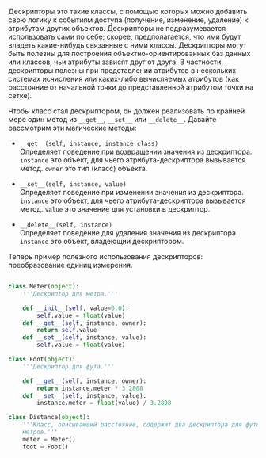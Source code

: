   
Дескрипторы это такие классы, с помощью которых можно добавить свою логику к событиям доступа (получение, изменение, удаление) к атрибутам других объектов. Дескрипторы не подразумевается использовать сами по себе; скорее, предполагается, что ими будут владеть какие-нибудь связанные с ними классы. Дескрипторы могут быть полезны для построения объектно-ориентированных баз данных или классов, чьи атрибуты зависят друг от друга. В частности, дескрипторы полезны при представлении атрибутов в нескольких системах исчисления или каких-либо вычисляемых атрибутов (как расстояние от начальной точки до представленной атрибутом точки на сетке).  
  
Чтобы класс стал дескриптором, он должен реализовать по крайней мере один метод из `__get__`, `__set__` или `__delete__`. Давайте рассмотрим эти магические методы:  
  

- `__get__(self, instance, instance_class)`  
    Определяет поведение при возвращении значения из дескриптора. `instance` это объект, для чьего атрибута-дескриптора вызывается метод. `owner` это тип (класс) объекта.  


- `__set__(self, instance, value)`  
    Определяет поведение при изменении значения из дескриптора. `instance` это объект, для чьего атрибута-дескриптора вызывается метод. `value` это значение для установки в дескриптор.  


- `__delete__(self, instance)`  
    Определяет поведение для удаления значения из дескриптора. `instance` это объект, владеющий дескриптором.  


Теперь пример полезного использования дескрипторов: преобразование единиц измерения.

```python

class Meter(object):
    '''Дескриптор для метра.'''

    def __init__(self, value=0.0):
        self.value = float(value)
    def __get__(self, instance, owner):
        return self.value
    def __set__(self, instance, value):
        self.value = float(value)

class Foot(object):
    '''Дескриптор для фута.'''

    def __get__(self, instance, owner):
        return instance.meter * 3.2808
    def __set__(self, instance, value):
        instance.meter = float(value) / 3.2808

class Distance(object):
    '''Класс, описывающий расстояние, содержит два дескриптора для футов и
    метров.'''
    meter = Meter()
    foot = Foot()

```